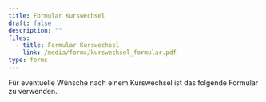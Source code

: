 ```yaml
---
title: Formular Kurswechsel
draft: false
description: ""
files:
  - title: Formular Kurswechsel
    link: /media/forms/kurswechsel_formular.pdf
type: forms
---
```

Für eventuelle Wünsche nach einem Kurswechsel ist das folgende Formular zu verwenden.
